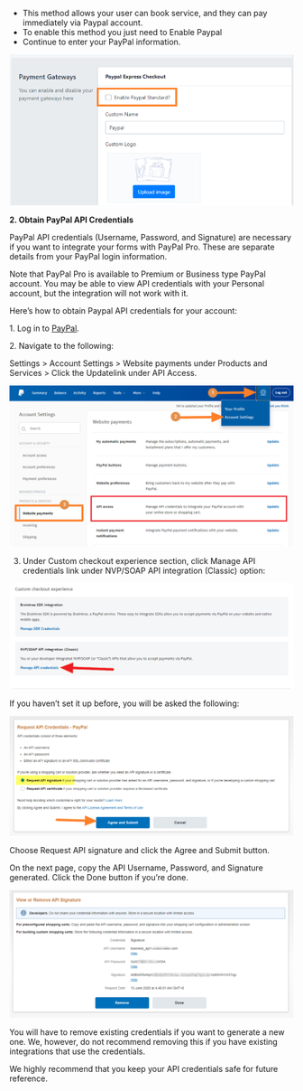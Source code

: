 - This method allows your user can book service, and they can pay immediately via Paypal account.
- To enable this method you just need to Enable Paypal
- Continue to enter your PayPal information.
 
![](/assets/images/paypal-payment/e5f1856e6b9ec14ffb8f3a8121b93891.png)

**2. Obtain PayPal API Credentials**

PayPal API credentials (Username, Password, and Signature) are necessary if you want to integrate your forms with PayPal Pro. These are separate details from your PayPal login information.

Note that PayPal Pro is available to Premium or Business type PayPal account. You may be able to view API credentials with your Personal account, but the integration will not work with it.

Here’s how to obtain Paypal API credentials for your account:

1\. Log in to [PayPal](https://www.paypal.com/).

2\. Navigate to the following:

Settings &gt; Account Settings &gt; Website payments under Products and Services &gt; Click the Updatelink under API Access.

![](/assets/images/paypal-payment/095cfb683a1428bfef075b6e92b34337.png)

 3. Under Custom checkout experience section, click Manage API credentials link under NVP/SOAP API integration (Classic) option:

![](/assets/images/paypal-payment/a6fa30a8396ebd6d912ca5869cff70da.png)

If you haven’t set it up before, you will be asked the following:

![](/assets/images/paypal-payment/6dc78bb81b0b583e56f46cc3f7e6bc36.png)

 Choose Request API signature and click the Agree and Submit button.

On the next page, copy the API Username, Password, and Signature generated. Click the Done button if you’re done.

![](/assets/images/paypal-payment/ffac48ed5cc2d426470b3730f38acea1.png)

You will have to remove existing credentials if you want to generate a new one. We, however, do not recommend removing this if you have existing integrations that use the credentials.

We highly recommend that you keep your API credentials safe for future reference.